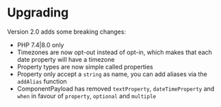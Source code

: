 # Upgrading

Version 2.0 adds some breaking changes:

- PHP 7.4|8.0 only
- Timezones are now opt-out instead of opt-in, which makes that each date property will have a timezone
- Property types are now simple called properties
- Property only accept a `string` as name, you can add aliases via the `addAlias` function
- ComponentPayload has removed `textProperty`, `dateTimeProperty` and `when` in favour of `property`, `optional` and `multiple`
